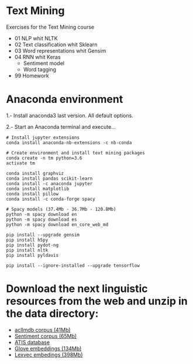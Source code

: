 # Text Mining

Exercises for the Text Mining course

- 01 NLP whit NLTK
- 02 Text classification whit Sklearn
- 03 Word representations whit Gensim
- 04 RNN whit Keras
  - Sentiment model
  - Word tagging
- 99 Homework



# Anaconda environment

1.- Install anaconda3 last version. All default options.

2.- Start an Anaconda terminal and execute...

```
# Install jupyter extensions 
conda install anaconda-nb-extensions -c nb-conda

# Create environment and install text mining packages
conda create -n tm python=3.6
activate tm

conda install graphviz
conda install pandas scikit-learn
conda install -c anaconda jupyter 
conda install matplotlib
conda install pillow 
conda install -c conda-forge spacy

# Spacy models (37.4Mb - 36.7Mb - 120.8Mb)
python -m spacy download en
python -m spacy download es
python -m spacy download en_core_web_md

pip install --upgrade gensim
pip install h5py
pip install pydot-ng
pip install nltk
pip install pyldavis

pip install --ignore-installed --upgrade tensorflow 

```


# Download the next linguistic resources from the web and unzip in the data directory:
  - [aclImdb corpus (41Mb)](https://s3-eu-west-1.amazonaws.com/text-mining-course/aclImdb.zip)
  - [Sentiment corpus (65Mb)](https://s3-eu-west-1.amazonaws.com/text-mining-course/sentiment_corpus.zip)
  - [ATIS database](https://s3-eu-west-1.amazonaws.com/text-mining-course/atis.zip)
  - [Glove embeddings (134Mb)](https://s3-eu-west-1.amazonaws.com/text-mining-course/glove.6B.100d.txt.zip)
  - [Lexvec embedings (398Mb)](http://nlpserver2.inf.ufrgs.br/alexandres/vectors/lexvec.enwiki%2bnewscrawl.300d.W.pos.vectors.gz)
